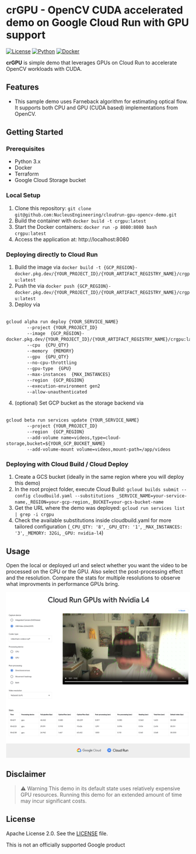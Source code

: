 # crGPU - OpenCV CUDA accelerated demo on Google Cloud Run with GPU support

[![License](https://img.shields.io/badge/License-Apache%202.0-blue.svg)](https://opensource.org/licenses/Apache-2.0)
[![Python](https://img.shields.io/badge/python-3.x-blue.svg)](https://www.python.org/)
[![Docker](https://img.shields.io/badge/docker-%230db7ed.svg)](https://www.docker.com/)

**crGPU** is simple demo that leverages GPUs on Cloud Run to accelerate OpenCV workloads with CUDA.

## Features

* This sample demo uses Farneback algorithm for estimating optical flow. It supports both CPU and GPU (CUDA based) implementations from OpenCV.

## Getting Started

### Prerequisites

* Python 3.x
* Docker
* Terraform
* Google Cloud Storage bucket

### Local Setup

1. Clone this repository: `git clone git@github.com:NucleusEngineering/cloudrun-gpu-opencv-demo.git`
2. Build the container with `docker build -t crgpu:latest`
3. Start the Docker containers: `docker run -p 8080:8080 bash crgpu:latest`
4. Access the application at: http://localhost:8080   

### Deploying directly to Cloud Run

1. Build the image via `docker build -t {GCP_REGION}-docker.pkg.dev/{YOUR_PROJECT_ID}/{YOUR_ARTIFACT_REGISTRY_NAME}/crgpu:latest`
2. Push the via `docker push {GCP_REGION}-docker.pkg.dev/{YOUR_PROJECT_ID}/{YOUR_ARTIFACT_REGISTRY_NAME}/crgpu:latest`
3. Deploy via
<pre><code>
gcloud alpha run deploy {YOUR_SERVICE_NAME}
        --project {YOUR_PROJECT_ID}
        --image  {GCP_REGION}-docker.pkg.dev/{YOUR_PROJECT_ID}/{YOUR_ARTIFACT_REGISTRY_NAME}/crgpu:latest
        --cpu  {CPU_QTY}
        --memory  {MEMORY}
        --gpu  {GPU_QTY}
        --no-cpu-throttling
        --gpu-type  {GPU}
        --max-instances  {MAX_INSTANCES}
        --region  {GCP_REGION}
        --execution-environment gen2
        --allow-unauthenticated
</code></pre>
4. (optional) Set GCP bucket as the storage backend via
<pre><code>
gcloud beta run services update {YOUR_SERVICE_NAME}
        --project {YOUR_PROJECT_ID}
        --region  {GCP_REGION}
        --add-volume name=videos,type=cloud-storage,bucket=${YOUR_GCP_BUCKET_NAME}
        --add-volume-mount volume=videos,mount-path=/app/videos
</code></pre>


### Deploying with Cloud Build / Cloud Deploy

1. Create a GCS bucket (ideally in the same region where you will deploy this demo)
2. In the root project folder, execute Cloud Build: `gcloud builds submit --config cloudbuild.yaml --substitutions _SERVICE_NAME=your-service-name,_REGION=your-gcp-region,_BUCKET=your-gcs-bucket-name`
3. Get the URL where the demo was deployed: `gcloud run services list | grep -i crgpu`
4. Check the available substitutions inside cloudbuild.yaml for more tailored configuration (`_CPU_QTY: '8'`,  `_GPU_QTY: '1'`, `_MAX_INSTANCES: '3'`, `_MEMORY: 32Gi`, `_GPU: nvidia-l4`)

## Usage

Open the local or deployed url and select whether you want the video to be processed on the CPU or the GPU. Also select the post-processing effect and the resolution. Compare the stats for multiple resolutions to observe what improvments in performance GPUs bring.

![crGPU preview picture](static/images/crgpu_demo.png "crGPU preview picture")

## Disclaimer

> :warning: Warning This demo in its default state uses relatively expensive GPU resources. Running this demo for an extended amount of time may incur significant costs.

## License

Apache License 2.0. See the [LICENSE](LICENSE) file.

This is not an officially supported Google product
